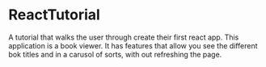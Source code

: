 # ReactTutorial
A tutorial  that walks the user through create their first react app.  This application is a book viewer.  It has features that allow you see the different bok titles and in a carusol of sorts, with out refreshing the page.
